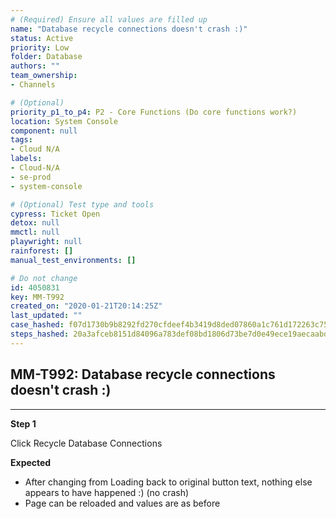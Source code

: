 ```yaml
---
# (Required) Ensure all values are filled up
name: "Database recycle connections doesn't crash :)"
status: Active
priority: Low
folder: Database
authors: ""
team_ownership: 
- Channels

# (Optional)
priority_p1_to_p4: P2 - Core Functions (Do core functions work?)
location: System Console
component: null
tags: 
- Cloud N/A
labels: 
- Cloud-N/A
- se-prod
- system-console

# (Optional) Test type and tools
cypress: Ticket Open
detox: null
mmctl: null
playwright: null
rainforest: []
manual_test_environments: []

# Do not change
id: 4050831
key: MM-T992
created_on: "2020-01-21T20:14:25Z"
last_updated: ""
case_hashed: f07d1730b9b8292fd270cfdeef4b3419d8ded07860a1c761d172263c75a1ba130a957b7ab72121241dfb3e68b551d92a
steps_hashed: 20a3afceb8151d84096a783def08bd1806d73be7d0e49ece19aecaabddd9e05639f0e2831e16727ca4dbfb80ec9e853c
---
```


<!-- (Auto-generated) Based on frontmatter's "key" and "name" -->

## MM-T992: Database recycle connections doesn't crash :)

---

**Step 1**

Click Recycle Database Connections

**Expected**

- After changing from Loading back to original button text, nothing else appears to have happened :) (no crash)
- Page can be reloaded and values are as before
